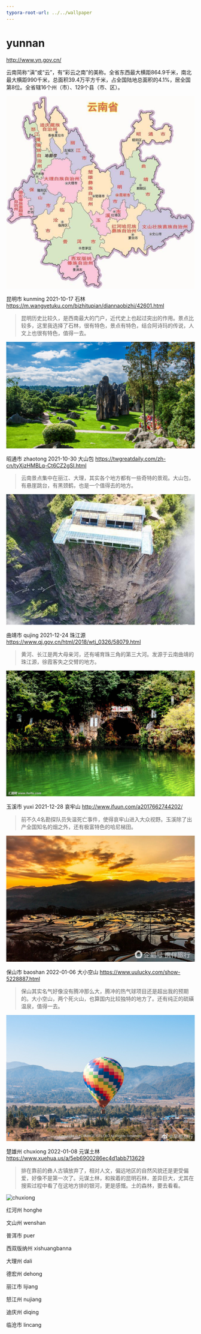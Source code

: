 ```yaml
---
typora-root-url: ../../wallpaper
---
```


# yunnan

http://www.yn.gov.cn/

云南简称“滇”或“云”，有“彩云之南”的美称。全省东西最大横距864.9千米，南北最大横距990千米，总面积39.4万平方千米，占全国陆地总面积的4.1%，居全国第8位。全省辖16个州（市）、129个县（市、区）。

![云南](/yunnan/yunnan.png)

昆明市 kunming 2021-10-17 石林 https://m.wangyetuku.com/bizhitupian/diannaobizhi/42601.html

> 昆明历史比较久，是西南最大的门户，近代史上也起过突出的作用。景点比较多，这里我选择了石林，很有特色，景点有特色，结合阿诗玛的传说，人文上也很有特色，值得一去。

![kunming](/yunnan/kunming.jpeg)

昭通市 zhaotong 2021-10-30 大山包 https://twgreatdaily.com/zh-cn/tyXjzHMBLq-Ct6CZ2gSl.html

> 云南景点集中在丽江、大理，其实各个地方都有一些奇特的景观。大山包，有悬崖跳台，有黑颈鹤，也是一个值得去的地方。

![zhaotong](/yunnan/zhaotong.jpeg)

曲靖市 qujing 2021-12-24 珠江源 https://www.qj.gov.cn/html/2018/wtj_0326/58079.html

> 黄河、长江是两大母亲河，还有哺育珠三角的第三大河。发源于云南曲靖的珠江源，徐霞客失之交臂的地方。

![qujing](/yunnan/qujing.jpeg)

玉溪市 yuxi 2021-12-28 哀牢山 http://www.ifuun.com/a2017662744202/

> 前不久4名勘探队员失温死亡事件，使得哀牢山进入大众视野。玉溪除了出产全国知名的烟之外，还有极富特色的哈尼梯田。

![yuxi](/yunnan/yuxi.jpg)

保山市 baoshan 2022-01-06 大小空山 https://www.uulucky.com/show-5228887.html

> 保山其实名气好像没有腾冲那么大，腾冲的热气球项目还是超出我的预期的。大小空山，两个死火山，也算国内比较独特的地方了。还有纯正的硫磺温泉，值得一去。

![baoshan](/yunnan/baoshan.jpeg)

楚雄州 chuxiong 2022-01-08 元谋土林 https://www.xuehua.us/a/5eb6900286ec4d1abb713629

> 排在靠前的彝人古镇放弃了，相对人文，偏远地区的自然风貌还是更受偏爱，好像不是第一次了。元谋土林，和挨着的昆明石林，差异巨大，尤其在搜索过程中看了在这地方排的银河，更是感慨。土的森林，要去看看。

![chuxiong](/yunnan/chuxiong.png)

红河州 honghe

文山州 wenshan

普洱市 puer

西双版纳州 xishuangbanna

大理州 dali

德宏州 dehong

丽江市 lijiang

怒江州 nujiang

迪庆州 diqing

临沧市 lincang

